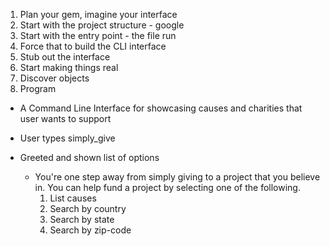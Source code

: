 1. Plan your gem, imagine your interface
2. Start with the project structure - google
3. Start with the entry point - the file run
4. Force that to build the CLI interface
5. Stub out the interface
6. Start making things real
7. Discover objects
8. Program

- A Command Line Interface for showcasing causes and charities that user wants to support

- User types simply_give

- Greeted and shown list of options

  - You're one step away from simply giving to a project that you believe in. 
    You can help fund a project by selecting one of the following.
    1. List causes
    2. Search by country
    3. Search by state
    4. Search by zip-code